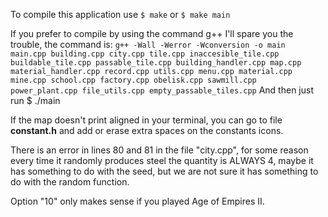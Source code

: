 To compile this application use `$ make`  or `$ make main`

If you prefer to compile by using the command g++ I'll spare you the trouble, the command is:
`g++ -Wall -Werror -Wconversion -o main main.cpp building.cpp city.cpp tile.cpp inaccesible_tile.cpp buildable_tile.cpp passable_tile.cpp building_handler.cpp map.cpp material_handler.cpp record.cpp utils.cpp menu.cpp material.cpp mine.cpp school.cpp factory.cpp obelisk.cpp sawmill.cpp power_plant.cpp file_utils.cpp empty_passable_tiles.cpp`
And then just run $ ./main

If the map doesn't print aligned in your terminal, you can go to file **constant.h** and add or erase extra spaces on the constants icons.

There is an error in lines 80 and 81 in the file "city.cpp", for some reason every time it randomly produces steel the quantity is ALWAYS 4, maybe it has something to do with the seed, but we are not sure it has something to do with the random function.

Option "10" only makes sense if you played Age of Empires II.